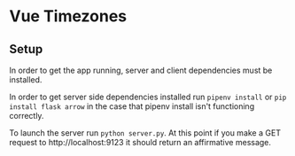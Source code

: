 # Vue Timezones

## Setup 

In order to get the app running, server and client dependencies must be installed. 

In order to get server side dependencies installed run `pipenv install` or `pip install flask arrow` in the case that pipenv install isn't functioning correctly.

To launch the server run `python server.py`. At this point if you make a GET request to http://localhost:9123 it should return an affirmative message.

